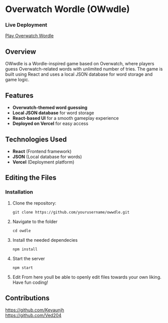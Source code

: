 # Overwatch Wordle (OWwdle)

### Live Deployment
[Play Overwatch Wordle](https://owwdle-kevaunjh.vercel.app/)

## Overview
OWwdle is a Wordle-inspired game based on Overwatch, where players guess Overwatch-related words with unlimited number of tries. The game is built using React and uses a local JSON database for word storage and game logic.

## Features
- **Overwatch-themed word guessing**
- **Local JSON database** for word storage
- **React-based UI** for a smooth gameplay experience
- **Deployed on Vercel** for easy access

## Technologies Used
- **React** (Frontend framework)
- **JSON** (Local database for words)
- **Vercel** (Deployment platform)

## Editing the Files
### Installation
1. Clone the repository:
   ```
   git clone https://github.com/yourusername/owwdle.git
   ```
2. Navigate to the folder
   ```
   cd owdle
   ```
3. Install the needed dependecies
   ```
   npm install
   ```
4. Start the server
   ```
   npm start
   ```
5. Edit
   From here youll be able to openly edit files towards your own liking. Have fun coding!

## Contributions
  https://github.com/Kevaunjh
  <br>
  https://github.com/Ved204
